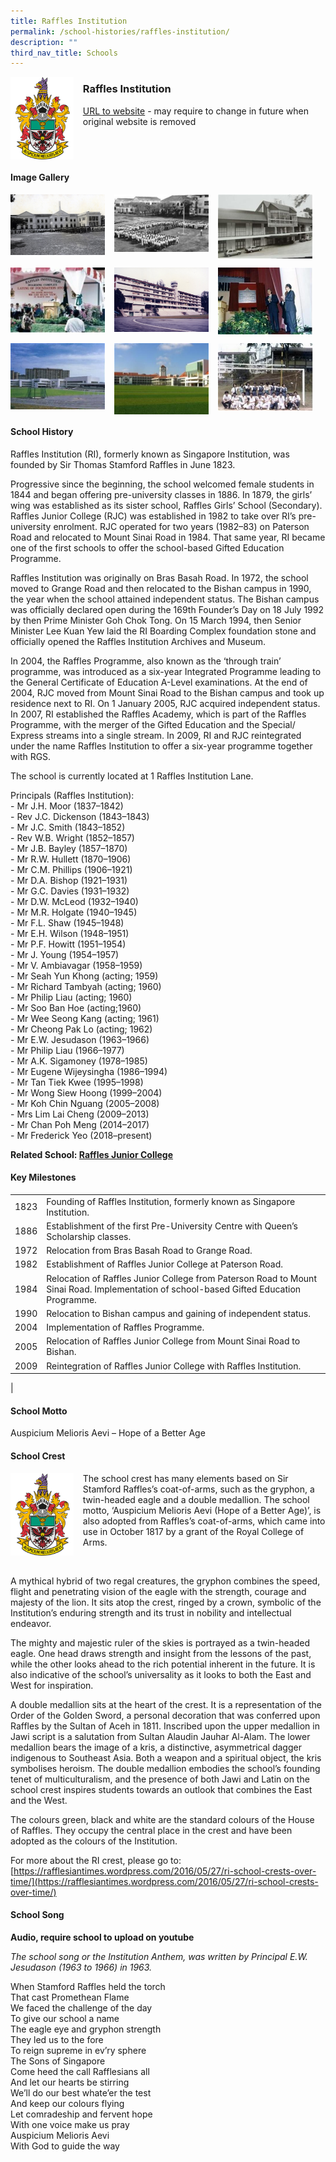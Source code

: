 ```yaml
---
title: Raffles Institution
permalink: /school-histories/raffles-institution/
description: ""
third_nav_title: Schools
---
```

<img src="/images/ri1.png" style="width:20%;margin-right:15px;" align = "left">

### **Raffles Institution**
[URL to website](http://www.ri.edu.sg/) - may require to change in future when original website is removed

<br clear="left">

#### **Image Gallery**

<p><a href="/images/ri2.jpg">  
<img src="/images/ri2.jpg" style="width:30%;margin-right:15px;" align = "left">
</a></p>

<p><a href="/images/ri3.jpg">  
<img src="/images/ri3.jpg" style="width:30%;margin-right:15px;" align = "left">
</a></p>

<p><a href="/images/ri4.jpg">  
<img src="/images/ri4.jpg" style="width:30%;margin-right:15px;" align = "left">
</a></p>

<br clear="left">

<p><a href="/images/ri5.jpg">  
<img src="/images/ri5.jpg" style="width:30%;margin-right:15px;" align = "left">
</a></p>

<p><a href="/images/ri6.jpg">  
<img src="/images/ri6.jpg" style="width:30%;margin-right:15px;" align = "left">
</a></p>

<p><a href="/images/ri7.jpg">  
<img src="/images/ri7.jpg" style="width:30%;margin-right:15px;" align = "left">
</a></p>

<br clear="left">

<p><a href="/images/ri8.jpg">  
<img src="/images/ri8.jpg" style="width:30%;margin-right:15px;" align = "left">
</a></p>

<p><a href="/images/ri9.jpg">  
<img src="/images/ri9.jpg" style="width:30%;margin-right:15px;" align = "left">
</a></p>

<p><a href="/images/ri10.jpg">  
<img src="/images/ri10.jpg" style="width:30%;margin-right:15px;" align = "left">
</a></p>

<br clear="left">

#### **School History**
Raffles Institution (RI), formerly known as Singapore Institution, was founded by Sir Thomas Stamford Raffles in June 1823.

Progressive since the beginning, the school welcomed female students in 1844 and began offering pre-university classes in 1886. In 1879, the girls’ wing was established as its sister school, Raffles Girls’ School (Secondary). Raffles Junior College (RJC) was established in 1982 to take over RI’s pre-university enrolment. RJC operated for two years (1982–83) on Paterson Road and relocated to Mount Sinai Road in 1984. That same year, RI became one of the first schools to offer the school-based Gifted Education Programme.

Raffles Institution was originally on Bras Basah Road. In 1972, the school moved to Grange Road and then relocated to the Bishan campus in 1990, the year when the school attained independent status. The Bishan campus was officially declared open during the 169th Founder’s Day on 18 July 1992 by then Prime Minister Goh Chok Tong. On 15 March 1994, then Senior Minister Lee Kuan Yew laid the RI Boarding Complex foundation stone and officially opened the Raffles Institution Archives and Museum.

In 2004, the Raffles Programme, also known as the ‘through train’ programme, was introduced as a six-year Integrated Programme leading to the General Certificate of Education A-Level examinations. At the end of 2004, RJC moved from Mount Sinai Road to the Bishan campus and took up residence next to RI. On 1 January 2005, RJC acquired independent status. In 2007, RI established the Raffles Academy, which is part of the Raffles Programme, with the merger of the Gifted Education and the Special/ Express streams into a single stream. In 2009, RI and RJC reintegrated under the name Raffles Institution to offer a six-year programme together with RGS.

The school is currently located at 1 Raffles Institution Lane.

Principals (Raffles Institution):<br>
\- Mr J.H. Moor (1837–1842)<br>
\- Rev J.C. Dickenson (1843–1843)<br>
\- Mr J.C. Smith (1843–1852)<br>
\- Rev W.B. Wright (1852–1857)<br>
\- Mr J.B. Bayley (1857–1870)<br>
\- Mr R.W. Hullett (1870–1906)<br>
\- Mr C.M. Phillips (1906–1921)<br>
\- Mr D.A. Bishop (1921–1931)<br>
\- Mr G.C. Davies (1931–1932)<br>
\- Mr D.W. McLeod (1932–1940)<br>
\- Mr M.R. Holgate (1940–1945)<br>
\- Mr F.L. Shaw (1945–1948)<br>
\- Mr E.H. Wilson (1948–1951)<br>
\- Mr P.F. Howitt (1951–1954)<br>
\- Mr J. Young (1954–1957)<br>
\- Mr V. Ambiavagar (1958–1959)<br>
\- Mr Seah Yun Khong (acting; 1959)<br>
\- Mr Richard Tambyah (acting; 1960)<br>
\- Mr Philip Liau (acting; 1960)<br>
\- Mr Soo Ban Hoe (acting;1960)<br>
\- Mr Wee Seong Kang (acting; 1961)<br>
\- Mr Cheong Pak Lo (acting; 1962)<br>
\- Mr E.W. Jesudason (1963–1966)<br>
\- Mr Philip Liau (1966–1977)<br>
\- Mr A.K. Sigamoney (1978–1985)<br>
\- Mr Eugene Wijeysingha (1986–1994)<br>
\- Mr Tan Tiek Kwee (1995–1998)<br>
\- Mr Wong Siew Hoong (1999–2004)<br>
\- Mr Koh Chin Nguang (2005–2008)<br>
\- Mrs Lim Lai Cheng (2009–2013)<br>
\- Mr Chan Poh Meng (2014–2017)<br>
\- Mr Frederick Yeo (2018–present)

**Related School: [Raffles Junior College](/school-histories/raffles-jc/)**

#### **Key Milestones**

|  |  |
|:---:|---|
| 1823 | Founding of Raffles Institution, formerly known as Singapore Institution. |
| 1886 | Establishment of the first Pre-University Centre with Queen’s Scholarship classes. |
| 1972 | Relocation from Bras Basah Road to Grange Road. |
| 1982 | Establishment of Raffles Junior College at Paterson Road. |
| 1984 | Relocation of Raffles Junior College from Paterson Road to Mount Sinai Road. Implementation of school-based Gifted Education Programme. |
| 1990 | Relocation to Bishan campus and gaining of independent status. |
| 2004 | Implementation of Raffles Programme. |
| 2005 | Relocation of Raffles Junior College from Mount Sinai Road to Bishan. |
| 2009 | Reintegration of Raffles Junior College with Raffles Institution. |
|

#### **School Motto**
Auspicium Melioris Aevi – Hope of a Better Age

#### **School Crest**
<img src="/images/ri1.png" style="width:20%;margin-right:15px;" align = "left">

The school crest has many elements based on Sir Stamford Raffles’s coat-of-arms, such as the gryphon, a twin-headed eagle and a double medallion. The school motto, ‘Auspicium Melioris Aevi (Hope of a Better Age)’, is also adopted from Raffles’s coat-of-arms, which came into use in October 1817 by a grant of the Royal College of Arms.

<br clear="left">

A mythical hybrid of two regal creatures, the gryphon combines the speed, flight and penetrating vision of the eagle with the strength, courage and majesty of the lion. It sits atop the crest, ringed by a crown, symbolic of the Institution’s enduring strength and its trust in nobility and intellectual endeavor.

The mighty and majestic ruler of the skies is portrayed as a twin-headed eagle. One head draws strength and insight from the lessons of the past, while the other looks ahead to the rich potential inherent in the future. It is also indicative of the school’s universality as it looks to both the East and West for inspiration.

A double medallion sits at the heart of the crest. It is a representation of the Order of the Golden Sword, a personal decoration that was conferred upon Raffles by the Sultan of Aceh in 1811. Inscribed upon the upper medallion in Jawi script is a salutation from Sultan Alaudin Jauhar Al-Alam. The lower medallion bears the image of a kris, a distinctive, asymmetrical dagger indigenous to Southeast Asia. Both a weapon and a spiritual object, the kris symbolises heroism. The double medallion embodies the school’s founding tenet of multiculturalism, and the presence of both Jawi and Latin on the school crest inspires students towards an outlook that combines the East and the West.

The colours green, black and white are the standard colours of the House of Raffles. They occupy the central place in the crest and have been adopted as the colours of the Institution.  
  
For more about the RI crest, please go to:  
[https://rafflesiantimes.wordpress.com/2016/05/27/ri-school-crests-over-time/](https://rafflesiantimes.wordpress.com/2016/05/27/ri-school-crests-over-time/)

#### **School Song**
**Audio, require school to upload on youtube**

_The school song or the Institution Anthem, was written by Principal E.W. Jesudason (1963 to 1966) in 1963._

When Stamford Raffles held the torch<br>
That cast Promethean Flame<br>
We faced the challenge of the day<br>
To give our school a name<br>
The eagle eye and gryphon strength<br>
They led us to the fore<br>
To reign supreme in ev’ry sphere<br>
The Sons of Singapore<br>
Come heed the call Rafflesians all<br>
And let our hearts be stirring<br>
We’ll do our best whate’er the test<br>
And keep our colours flying<br>
Let comradeship and fervent hope<br>
With one voice make us pray<br>
Auspicium Melioris Aevi<br>
With God to guide the way